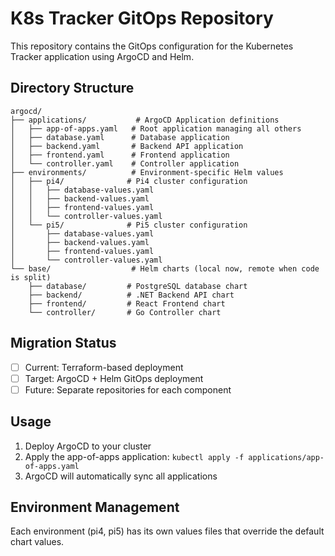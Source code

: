 # K8s Tracker GitOps Repository

This repository contains the GitOps configuration for the Kubernetes Tracker application using ArgoCD and Helm.

## Directory Structure

```
argocd/
├── applications/           # ArgoCD Application definitions
│   ├── app-of-apps.yaml   # Root application managing all others
│   ├── database.yaml      # Database application
│   ├── backend.yaml       # Backend API application
│   ├── frontend.yaml      # Frontend application
│   └── controller.yaml    # Controller application
├── environments/          # Environment-specific Helm values
│   ├── pi4/              # Pi4 cluster configuration
│   │   ├── database-values.yaml
│   │   ├── backend-values.yaml
│   │   ├── frontend-values.yaml
│   │   └── controller-values.yaml
│   └── pi5/              # Pi5 cluster configuration
│       ├── database-values.yaml
│       ├── backend-values.yaml
│       ├── frontend-values.yaml
│       └── controller-values.yaml
└── base/                  # Helm charts (local now, remote when code is split)
    ├── database/         # PostgreSQL database chart
    ├── backend/          # .NET Backend API chart
    ├── frontend/         # React Frontend chart
    └── controller/       # Go Controller chart
```

## Migration Status

- [ ] Current: Terraform-based deployment
- [ ] Target: ArgoCD + Helm GitOps deployment
- [ ] Future: Separate repositories for each component

## Usage

1. Deploy ArgoCD to your cluster
2. Apply the app-of-apps application: `kubectl apply -f applications/app-of-apps.yaml`
3. ArgoCD will automatically sync all applications

## Environment Management

Each environment (pi4, pi5) has its own values files that override the default chart values. 